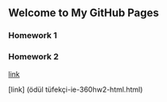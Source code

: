 ## Welcome to My GitHub Pages


### Homework 1
### Homework 2


[link]()


[link] (ödül tüfekçi-ie-360hw2-html.html)


